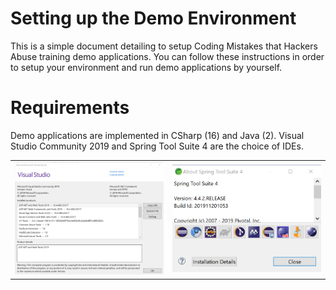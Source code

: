 # Setting up the Demo Environment
This is a simple document detailing to setup Coding Mistakes that Hackers Abuse training demo applications. You can follow these instructions in order to setup your environment and run demo applications by yourself.

# Requirements
Demo applications are implemented in CSharp (16) and Java (2). Visual Studio Community 2019 and Spring Tool Suite 4 are the choice of IDEs. 

<table>
  <tr>
    <td><img src="https://github.com/codingmistakes/setup_environment/blob/master/VS2019.png" width="400px" /></td>
    <td><img src="https://github.com/codingmistakes/setup_environment/blob/master/STS4.png" width="400px" /></td>
  </tr>
</table>
